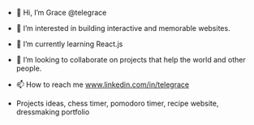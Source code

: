 - 👋 Hi, I’m Grace @telegrace
- 👀 I’m interested in building interactive and memorable websites.
- 🌱 I’m currently learning React.js
- 💞️ I’m looking to collaborate on projects that help the world and other people. 
- 📫 How to reach me www.linkedin.com/in/telegrace 

- Projects ideas, chess timer, pomodoro timer, recipe website, dressmaking portfolio
<!---
telegrace/telegrace is a ✨ special ✨ repository because its `README.md` (this file) appears on your GitHub profile.
You can click the Preview link to take a look at your changes.
--->
